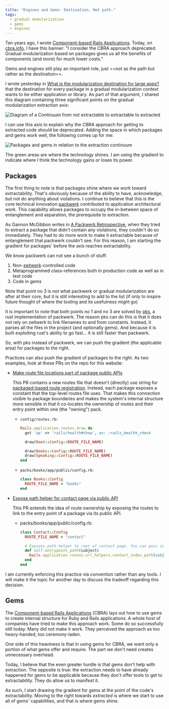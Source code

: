 ```yaml
---
title: "Engines and Gems: Destination. Not path."
tags:
  - gradual modularization
  - gems
  - engines
---
```


Ten years ago, I wrote [Component-based Rails Applications](/books/cbra/). Today, on [cbra.info](https://cbra.info/), I have this banner: "I consider the CBRA approach deprecated. Gradual modularization based on packages gives us all the benefits of components (and more) for much lower costs." 

Gems and engines still play an important role, just ==not as the path but rather as the destination==.

<!--more-->

I wrote yesterday in [What is the modularization destination for large apps?](/posts/2024-03-05-modularity-destination) that the destination for every package in a gradual modularization context wants to be either application or library. As part of that argument, I shared this diagram containing three significant points on the gradual modularization extraction axis:

![Diagram of a Continuum from *not extractable* to *extractable* to *extracted*](/images/posts/2024-03-05-continuum.png "Continuum from *not extractable* to *extractable* to *extracted*")

I can use this axis to explain why the CBRA approach for getting to extracted code should be deprecated. Adding the space in which packages and gems work well, the following comes up for me:

![Packages and gems in relation to the extraction continuum](/images/posts/2024-03-06-continuum-gems-packages.png "Packages and gems in relation to the extraction continuum")

The green areas are where the technology shines. I am using the gradient to indicate where I think the technology gains or loses its power.

## Packages

The first thing to note is that packages shine where we work toward extractability. That's obviously because of the ability to have, acknowledge, but not do anything about violations. I continue to believe that this is the core technical innovation [packwerk](https://github.com/shopify/packwerk) contributed to application architectural work. This capability allows packages to occupy the in-between space of entanglement and separation, the prerequisite to extraction.

As Gannon McGibbon writes in [A Packwerk Retrospective](https://shopify.engineering/a-packwerk-retrospective), when they tried to extract a package that didn't contain any violations, they couldn't do so immediately. They had to do more work to make it extractable because of entanglement that packwerk couldn't see. For this reason, I am starting the gradient for packages' before the axis reaches extractability. 

We know packwerk can not see a bunch of stuff:

1. Non-[zeitwerk](https://github.com/fxn/zeitwerk)-controlled code
2. Metaprogrammed class-references both in production code as well as in test code
3. Code in gems

Note that point no 3 is not what packwerk or gradual modularization are after at their core, but it is still interesting to add to the list (if only to inspire future thought of where the tooling and its usefulness might go)

It is important to note that both points no 1 and no 3 are solved by [pks](https://github.com/alexevanczuk/packs), a rust implementation of packwerk. The reason pks can do this is that it does not rely on zeitwerk to link filenames to and from constants. Instead, it parses all the files in the project (and optionally gems). And because it is built exploiting rust's ability to go fast... it is still faster than packwerk.

So, with pks instead of packwerk, we can push the gradient (the applicable area) for packages to the right.

Practices can also push the gradient of packages to the right. As two examples, look at these PRs on the repo for this website:

* [Make route file locations part of package public APIs](https://github.com/shageman/stephanhagemann.com/commit/5949ebf89a14473071d4b35f3342ac23b9240c63#diff-959bc9abc46a55332bb64d5155a79323afa75a50ec1a2137ddd22d926f62c6c5)

    This PR contains a new routes file that doesn't (directly) use string for [packaged-based route registration](https://github.com/rubyatscale/packs-rails?tab=readme-ov-file#splitting-routes). Instead, each package exposes a constant that the top-level routes file uses. That makes this connection visible to package boundaries and makes the system's internal structure more sensible in that it co-locates the ownership of routes and their entry point within one (the "owning") pack.

    * `config/routes.rb`:

      ```ruby 
      Rails.application.routes.draw do
        get 'up' => 'rails/health#show', as: :rails_health_check

        draw(Root::Config::ROUTE_FILE_NAME)

        draw(Books::Config::ROUTE_FILE_NAME)
        draw(Speaking::Config::ROUTE_FILE_NAME)
      end
      ```

    * `packs/books/app/public/config.rb`:

      ```ruby
      class Books::Config
        ROUTE_FILE_NAME = "books"
      end
      ```

* [Expose path helper for contact page via public API](https://github.com/shageman/stephanhagemann.com/commit/52776f33f731db9a15fba0b943fad7809f1e3a0a#diff-ef4a254a7af06605559474d0cf667c202d9fca178103a7e5299d17ce345aaf6f)

    This PR extends the idea of route ownership by exposing the routes to link to the entry point of a package via its public API. 

    * packs/books/app/public/config.rb:

      ```ruby
      class Contact::Config
        ROUTE_FILE_NAME = "contact"

        # Exposes path helper to root of contact page. You can pass in a subject as a param
        def self.entrypoint_path(subject)
          Rails.application.routes.url_helpers.contact_index_path(subject: subject)
        end
      end
      ```

I am currently enforcing this practice via convention rather than any tools. I will make it the topic for another day to discuss the tradeoff regarding this decision.

## Gems

The [Component-based Rails Applications](/books/cbra/) (CBRA) lays out how to use gems to create internal structure for Ruby and Rails applications. A whole host of companies have tried to make this approach work. Some do so successfully still today. Many did not make it work. They perceived the approach as too heavy-handed, too ceremony-laden.

One side of this heaviness is that in using gems for CBRA, we want only a portion of what gems offer and require. The part we don't need creates unnecessary overhead.

Today, I believe that the even greater hurdle is that gems don't help with extraction. The opposite is true: the extraction needs to have already happened for gems to be applicable because they don't offer tools to get to extractability. They do allow us to manifest it.

As such, I start drawing the gradient for gems at the point of the code's extractability. Moving to the right towards *extracted* is where we start to use all of gems' capabilities, and that is where gems shine.

